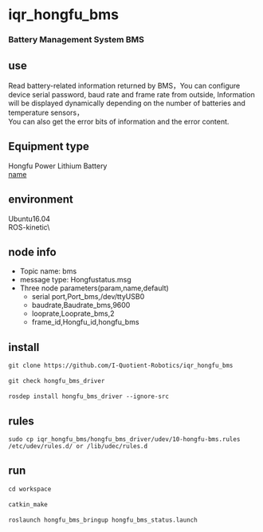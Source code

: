 # iqr_hongfu_bms
### Battery Management System BMS
## use
Read battery-related information returned by BMS，You can configure device serial password, baud rate and frame rate from outside,
Information will be displayed dynamically depending on the number of batteries and temperature sensors，\
You can also get the error 
bits of information and the error content.
## Equipment type
Hongfu Power Lithium Battery\
[name](https://github.com/I-Quotient-Robotics/iqr_hongfu_bms/blob/master/type_pic/144283718.jpg)

## environment
Ubuntu16.04\
ROS-kinetic\
## node info
* Topic name: bms
* message type: Hongfustatus.msg
* Three node parameters(param,name,default)
  * serial port,Port_bms,/dev/ttyUSB0
  * baudrate,Baudrate_bms,9600
  * looprate,Looprate_bms,2
  * frame_id,Hongfu_id,hongfu_bms
## install
`git clone https://github.com/I-Quotient-Robotics/iqr_hongfu_bms`\
\
`git check hongfu_bms_driver`\
\
`rosdep install hongfu_bms_driver --ignore-src`
## rules
`sudo cp iqr_hongfu_bms/hongfu_bms_driver/udev/10-hongfu-bms.rules /etc/udev/rules.d/ or /lib/udec/rules.d`
## run
`cd workspace`\
\
`catkin_make`\
\
`roslaunch hongfu_bms_bringup hongfu_bms_status.launch`


